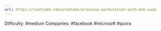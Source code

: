 ```yaml
---
url: https://leetcode.com/problems/previous-permutation-with-one-swap
---
```


Difficulty: #medium
Companies: #facebook #microsoft #quora